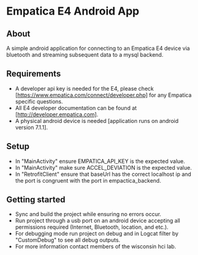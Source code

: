 # Empatica E4 Android App

## About

A simple android application for connecting to an Empatica E4 device via bluetooth and streaming subsequent data to a mysql backend.

## Requirements

- A developer api key is needed for the E4, please check [https://www.empatica.com/connect/developer.php] for any Empatica specific questions.
- All E4 developer documentation can be found at [http://developer.empatica.com].
- A physical android device is needed [application runs on android version 7.1.1].

## Setup

- In "MainActivity" ensure EMPATICA_API_KEY is the expected value.
- In "MainActivity" make sure ACCEL_DEVIATION is the expected value.
- In "RetrofitClient" ensure that baseUrl has the correct localhost ip and the port is congruent with the port in empactica_backend.

## Getting started

- Sync and build the project while ensuring no errors occur.
- Run project through a usb port on an android device accepting all permissions required (Internet, Bluetooth, location, and etc.).
- For debugging mode run project on debug and in Logcat filter by "CustomDebug" to see all debug outputs.
- For more information contact members of the wisconsin hci lab.

